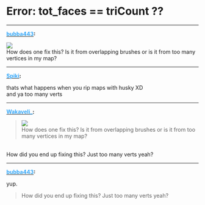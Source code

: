 # Error: tot_faces == triCount ??


---
<strong><span style="text-decoration: underline"><span style="color:#34a7f9;">bubba443</span></span>:</strong>

<p><img src="1160"><br />How does one fix this? Is it from overlapping brushes or is it from too many vertices in my map?</p>

---
<strong><span style="text-decoration: underline"><span style="color:#34a7f9;">Spiki</span></span>:</strong>

<p>thats what happens when you rip maps with husky XD<br />and ya too many verts</p>

---
<strong><span style="text-decoration: underline"><span style="color:#34a7f9;">Wakaveli_</span></span>:</strong>

<p><blockquote><img src="1160"><br />How does one fix this? Is it from overlapping brushes or is it from too many vertices in my map?<br /></blockquote><br />How did you end up fixing this? Just too many verts yeah?</p>

---
<strong><span style="text-decoration: underline"><span style="color:#34a7f9;">bubba443</span></span>:</strong>

<p>yup. <br /><blockquote>How did you end up fixing this? Just too many verts yeah?<br /></blockquote></p>
